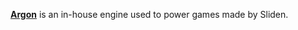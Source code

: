 [**Argon**](http://www.silden.eu/technology.html) is an in-house engine used to power games made by Sliden.
